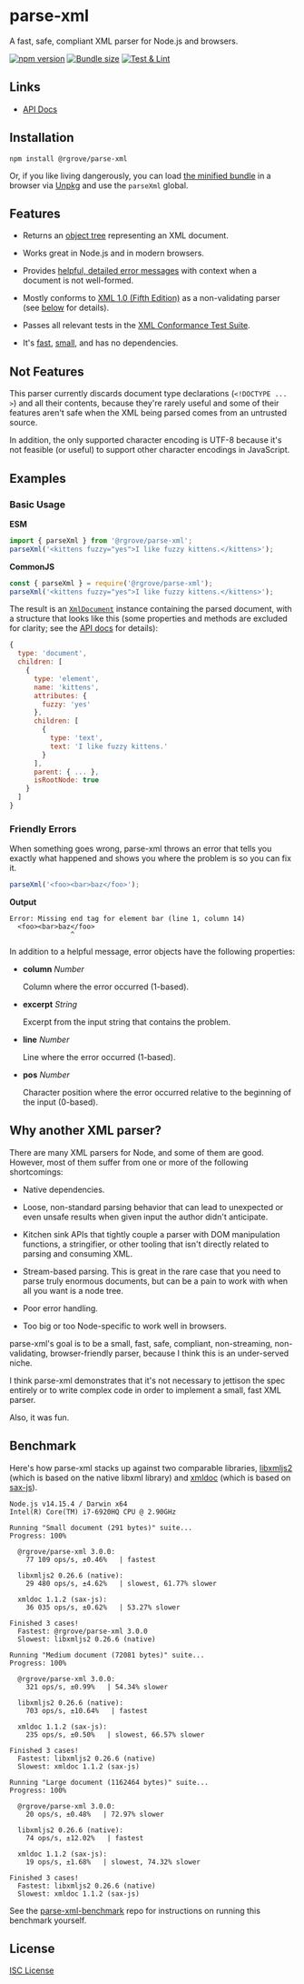 # parse-xml

A fast, safe, compliant XML parser for Node.js and browsers.

[![npm version](https://badge.fury.io/js/%40rgrove%2Fparse-xml.svg)](https://badge.fury.io/js/%40rgrove%2Fparse-xml) [![Bundle size](https://badgen.net/bundlephobia/minzip/@rgrove/parse-xml)](https://bundlephobia.com/result?p=@rgrove/parse-xml) [![Test & Lint](https://github.com/rgrove/parse-xml/workflows/Test%20&%20Lint/badge.svg)](https://github.com/rgrove/parse-xml/actions?query=workflow%3A%22Test+%26+Lint%22)

## Links

- [API Docs](https://rgrove.github.io/parse-xml/)

## Installation

```
npm install @rgrove/parse-xml
```

Or, if you like living dangerously, you can load [the minified bundle][bundle] in a browser via [Unpkg] and use the `parseXml` global.

[bundle]:https://unpkg.com/@rgrove/parse-xml/dist/bundle.min.js
[Unpkg]:https://unpkg.com/

## Features

-   Returns an [object tree](#basic-usage) representing an XML document.

-   Works great in Node.js and in modern browsers.

-   Provides [helpful, detailed error messages](#friendly-errors) with context when a document is not well-formed.

-   Mostly conforms to [XML 1.0 (Fifth Edition)](https://www.w3.org/TR/2008/REC-xml-20081126/) as a non-validating parser (see [below](#not-features) for details).

-   Passes all relevant tests in the [XML Conformance Test Suite](https://www.w3.org/XML/Test/).

-   It's [fast](#benchmark), [small](https://bundlephobia.com/result?p=@rgrove/parse-xml), and has no dependencies.

## Not Features

This parser currently discards document type declarations (`<!DOCTYPE ... >`) and all their contents, because they're rarely useful and some of their features aren't safe when the XML being parsed comes from an untrusted source.

In addition, the only supported character encoding is UTF-8 because it's not feasible (or useful) to support other character encodings in JavaScript.

## Examples

### Basic Usage

**ESM**

```js
import { parseXml } from '@rgrove/parse-xml';
parseXml('<kittens fuzzy="yes">I like fuzzy kittens.</kittens>');
```

**CommonJS**

```js
const { parseXml } = require('@rgrove/parse-xml');
parseXml('<kittens fuzzy="yes">I like fuzzy kittens.</kittens>');
```

The result is an [`XmlDocument`] instance containing the parsed document, with a structure that looks like this (some properties and methods are excluded for clarity; see the [API docs](API.md) for details):

```js
{
  type: 'document',
  children: [
    {
      type: 'element',
      name: 'kittens',
      attributes: {
        fuzzy: 'yes'
      },
      children: [
        {
          type: 'text',
          text: 'I like fuzzy kittens.'
        }
      ],
      parent: { ... },
      isRootNode: true
    }
  ]
}
```

[`XmlDocument`]:API.md#xmldocument

### Friendly Errors

When something goes wrong, parse-xml throws an error that tells you exactly what happened and shows you where the problem is so you can fix it.

```js
parseXml('<foo><bar>baz</foo>');
```

**Output**

```
Error: Missing end tag for element bar (line 1, column 14)
  <foo><bar>baz</foo>
               ^
```

In addition to a helpful message, error objects have the following properties:

-   **column** _Number_

    Column where the error occurred (1-based).

-   **excerpt** _String_

    Excerpt from the input string that contains the problem.

-   **line** _Number_

    Line where the error occurred (1-based).

-   **pos** _Number_

    Character position where the error occurred relative to the beginning of the input (0-based).

## Why another XML parser?

There are many XML parsers for Node, and some of them are good. However, most of them suffer from one or more of the following shortcomings:

-   Native dependencies.

-   Loose, non-standard parsing behavior that can lead to unexpected or even unsafe results when given input the author didn't anticipate.

-   Kitchen sink APIs that tightly couple a parser with DOM manipulation functions, a stringifier, or other tooling that isn't directly related to parsing and consuming XML.

-   Stream-based parsing. This is great in the rare case that you need to parse truly enormous documents, but can be a pain to work with when all you want is a node tree.

-   Poor error handling.

-   Too big or too Node-specific to work well in browsers.

parse-xml's goal is to be a small, fast, safe, compliant, non-streaming, non-validating, browser-friendly parser, because I think this is an under-served niche.

I think parse-xml demonstrates that it's not necessary to jettison the spec entirely or to write complex code in order to implement a small, fast XML parser.

Also, it was fun.

## Benchmark

Here's how parse-xml stacks up against two comparable libraries, [libxmljs2] (which is based on the native libxml library) and [xmldoc] (which is based on [sax-js]).

[libxmljs2]:https://github.com/marudor/libxmljs2
[sax-js]:https://github.com/isaacs/sax-js
[xmldoc]:https://github.com/nfarina/xmldoc

```
Node.js v14.15.4 / Darwin x64
Intel(R) Core(TM) i7-6920HQ CPU @ 2.90GHz

Running "Small document (291 bytes)" suite...
Progress: 100%

  @rgrove/parse-xml 3.0.0:
    77 109 ops/s, ±0.46%   | fastest

  libxmljs2 0.26.6 (native):
    29 480 ops/s, ±4.62%   | slowest, 61.77% slower

  xmldoc 1.1.2 (sax-js):
    36 035 ops/s, ±0.62%   | 53.27% slower

Finished 3 cases!
  Fastest: @rgrove/parse-xml 3.0.0
  Slowest: libxmljs2 0.26.6 (native)

Running "Medium document (72081 bytes)" suite...
Progress: 100%

  @rgrove/parse-xml 3.0.0:
    321 ops/s, ±0.99%   | 54.34% slower

  libxmljs2 0.26.6 (native):
    703 ops/s, ±10.64%   | fastest

  xmldoc 1.1.2 (sax-js):
    235 ops/s, ±0.50%   | slowest, 66.57% slower

Finished 3 cases!
  Fastest: libxmljs2 0.26.6 (native)
  Slowest: xmldoc 1.1.2 (sax-js)

Running "Large document (1162464 bytes)" suite...
Progress: 100%

  @rgrove/parse-xml 3.0.0:
    20 ops/s, ±0.48%   | 72.97% slower

  libxmljs2 0.26.6 (native):
    74 ops/s, ±12.02%   | fastest

  xmldoc 1.1.2 (sax-js):
    19 ops/s, ±1.68%   | slowest, 74.32% slower

Finished 3 cases!
  Fastest: libxmljs2 0.26.6 (native)
  Slowest: xmldoc 1.1.2 (sax-js)
```

See the [parse-xml-benchmark](https://github.com/rgrove/parse-xml-benchmark) repo for instructions on running this benchmark yourself.

## License

[ISC License](LICENSE)
